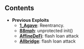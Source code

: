 ## Contents

* **Previous Exploits**
  * [**1_Agave**](docs/1_Agave.md): Reentrancy.
  * [**88mph**](docs/88mph.md): unprotected init()
  * [**AffineDeFi**](docs/AffineDeFi.md): flash loan attack
  * [**Allbridge**](docs/Allbridge.md): flash loan attack
